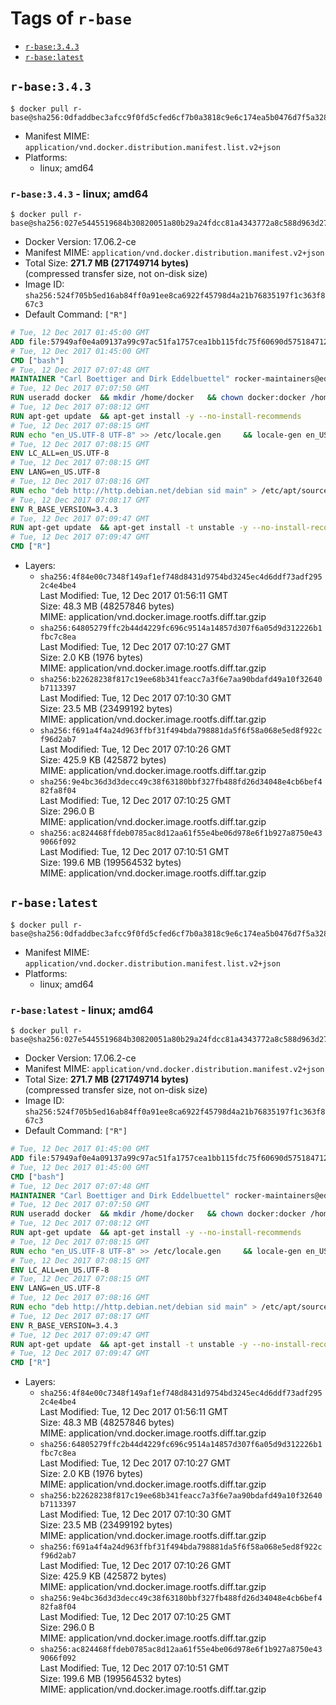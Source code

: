<!-- THIS FILE IS GENERATED VIA './update-remote.sh' -->

# Tags of `r-base`

-	[`r-base:3.4.3`](#r-base343)
-	[`r-base:latest`](#r-baselatest)

## `r-base:3.4.3`

```console
$ docker pull r-base@sha256:0dfaddbec3afcc9f0fd5cfed6cf7b0a3818c9e6c174ea5b0476d7f5a328ea69c
```

-	Manifest MIME: `application/vnd.docker.distribution.manifest.list.v2+json`
-	Platforms:
	-	linux; amd64

### `r-base:3.4.3` - linux; amd64

```console
$ docker pull r-base@sha256:027e5445519684b30820051a80b29a24fdcc81a4343772a8c588d963d27db654
```

-	Docker Version: 17.06.2-ce
-	Manifest MIME: `application/vnd.docker.distribution.manifest.v2+json`
-	Total Size: **271.7 MB (271749714 bytes)**  
	(compressed transfer size, not on-disk size)
-	Image ID: `sha256:524f705b5ed16ab84ff0a91ee8ca6922f45798d4a21b76835197f1c363f867c3`
-	Default Command: `["R"]`

```dockerfile
# Tue, 12 Dec 2017 01:45:00 GMT
ADD file:57949af0e4a09137a99c97ac51fa1757cea1bb115fdc75f60690d5751847127a in / 
# Tue, 12 Dec 2017 01:45:00 GMT
CMD ["bash"]
# Tue, 12 Dec 2017 07:07:48 GMT
MAINTAINER "Carl Boettiger and Dirk Eddelbuettel" rocker-maintainers@eddelbuettel.com
# Tue, 12 Dec 2017 07:07:50 GMT
RUN useradd docker 	&& mkdir /home/docker 	&& chown docker:docker /home/docker 	&& addgroup docker staff
# Tue, 12 Dec 2017 07:08:12 GMT
RUN apt-get update 	&& apt-get install -y --no-install-recommends 		ed 		less 		locales 		vim-tiny 		wget 		ca-certificates 		fonts-texgyre 	&& rm -rf /var/lib/apt/lists/*
# Tue, 12 Dec 2017 07:08:15 GMT
RUN echo "en_US.UTF-8 UTF-8" >> /etc/locale.gen 	&& locale-gen en_US.utf8 	&& /usr/sbin/update-locale LANG=en_US.UTF-8
# Tue, 12 Dec 2017 07:08:15 GMT
ENV LC_ALL=en_US.UTF-8
# Tue, 12 Dec 2017 07:08:15 GMT
ENV LANG=en_US.UTF-8
# Tue, 12 Dec 2017 07:08:16 GMT
RUN echo "deb http://http.debian.net/debian sid main" > /etc/apt/sources.list.d/debian-unstable.list 	&& echo 'APT::Default-Release "testing";' > /etc/apt/apt.conf.d/default
# Tue, 12 Dec 2017 07:08:17 GMT
ENV R_BASE_VERSION=3.4.3
# Tue, 12 Dec 2017 07:09:47 GMT
RUN apt-get update 	&& apt-get install -t unstable -y --no-install-recommends 		littler                 r-cran-littler 		r-base=${R_BASE_VERSION}* 		r-base-dev=${R_BASE_VERSION}* 		r-recommended=${R_BASE_VERSION}*         && echo 'options(repos = c(CRAN = "https://cran.rstudio.com/"), download.file.method = "libcurl")' >> /etc/R/Rprofile.site         && echo 'source("/etc/R/Rprofile.site")' >> /etc/littler.r 	&& ln -s /usr/share/doc/littler/examples/install.r /usr/local/bin/install.r 	&& ln -s /usr/share/doc/littler/examples/install2.r /usr/local/bin/install2.r 	&& ln -s /usr/share/doc/littler/examples/installGithub.r /usr/local/bin/installGithub.r 	&& ln -s /usr/share/doc/littler/examples/testInstalled.r /usr/local/bin/testInstalled.r 	&& install.r docopt 	&& rm -rf /tmp/downloaded_packages/ /tmp/*.rds 	&& rm -rf /var/lib/apt/lists/*
# Tue, 12 Dec 2017 07:09:47 GMT
CMD ["R"]
```

-	Layers:
	-	`sha256:4f84e00c7348f149af1ef748d8431d9754bd3245ec4d6ddf73adf2952c4e4be4`  
		Last Modified: Tue, 12 Dec 2017 01:56:11 GMT  
		Size: 48.3 MB (48257846 bytes)  
		MIME: application/vnd.docker.image.rootfs.diff.tar.gzip
	-	`sha256:64805279ffc2b44d4229fc696c9514a14857d307f6a05d9d312226b1fbc7c8ea`  
		Last Modified: Tue, 12 Dec 2017 07:10:27 GMT  
		Size: 2.0 KB (1976 bytes)  
		MIME: application/vnd.docker.image.rootfs.diff.tar.gzip
	-	`sha256:b22628238f817c19ee68b341feacc7a3f6e7aa90bdafd49a10f32640b7113397`  
		Last Modified: Tue, 12 Dec 2017 07:10:30 GMT  
		Size: 23.5 MB (23499192 bytes)  
		MIME: application/vnd.docker.image.rootfs.diff.tar.gzip
	-	`sha256:f691a4f4a24d963ffbf31f494bda798881da5f6f58a068e5ed8f922cf96d2ab7`  
		Last Modified: Tue, 12 Dec 2017 07:10:26 GMT  
		Size: 425.9 KB (425872 bytes)  
		MIME: application/vnd.docker.image.rootfs.diff.tar.gzip
	-	`sha256:9e4bc36d3d3decc49c38f63180bbf327fb488fd26d34048e4cb6bef482fa8f04`  
		Last Modified: Tue, 12 Dec 2017 07:10:25 GMT  
		Size: 296.0 B  
		MIME: application/vnd.docker.image.rootfs.diff.tar.gzip
	-	`sha256:ac824468ffdeb0785ac8d12aa61f55e4be06d978e6f1b927a8750e439066f092`  
		Last Modified: Tue, 12 Dec 2017 07:10:51 GMT  
		Size: 199.6 MB (199564532 bytes)  
		MIME: application/vnd.docker.image.rootfs.diff.tar.gzip

## `r-base:latest`

```console
$ docker pull r-base@sha256:0dfaddbec3afcc9f0fd5cfed6cf7b0a3818c9e6c174ea5b0476d7f5a328ea69c
```

-	Manifest MIME: `application/vnd.docker.distribution.manifest.list.v2+json`
-	Platforms:
	-	linux; amd64

### `r-base:latest` - linux; amd64

```console
$ docker pull r-base@sha256:027e5445519684b30820051a80b29a24fdcc81a4343772a8c588d963d27db654
```

-	Docker Version: 17.06.2-ce
-	Manifest MIME: `application/vnd.docker.distribution.manifest.v2+json`
-	Total Size: **271.7 MB (271749714 bytes)**  
	(compressed transfer size, not on-disk size)
-	Image ID: `sha256:524f705b5ed16ab84ff0a91ee8ca6922f45798d4a21b76835197f1c363f867c3`
-	Default Command: `["R"]`

```dockerfile
# Tue, 12 Dec 2017 01:45:00 GMT
ADD file:57949af0e4a09137a99c97ac51fa1757cea1bb115fdc75f60690d5751847127a in / 
# Tue, 12 Dec 2017 01:45:00 GMT
CMD ["bash"]
# Tue, 12 Dec 2017 07:07:48 GMT
MAINTAINER "Carl Boettiger and Dirk Eddelbuettel" rocker-maintainers@eddelbuettel.com
# Tue, 12 Dec 2017 07:07:50 GMT
RUN useradd docker 	&& mkdir /home/docker 	&& chown docker:docker /home/docker 	&& addgroup docker staff
# Tue, 12 Dec 2017 07:08:12 GMT
RUN apt-get update 	&& apt-get install -y --no-install-recommends 		ed 		less 		locales 		vim-tiny 		wget 		ca-certificates 		fonts-texgyre 	&& rm -rf /var/lib/apt/lists/*
# Tue, 12 Dec 2017 07:08:15 GMT
RUN echo "en_US.UTF-8 UTF-8" >> /etc/locale.gen 	&& locale-gen en_US.utf8 	&& /usr/sbin/update-locale LANG=en_US.UTF-8
# Tue, 12 Dec 2017 07:08:15 GMT
ENV LC_ALL=en_US.UTF-8
# Tue, 12 Dec 2017 07:08:15 GMT
ENV LANG=en_US.UTF-8
# Tue, 12 Dec 2017 07:08:16 GMT
RUN echo "deb http://http.debian.net/debian sid main" > /etc/apt/sources.list.d/debian-unstable.list 	&& echo 'APT::Default-Release "testing";' > /etc/apt/apt.conf.d/default
# Tue, 12 Dec 2017 07:08:17 GMT
ENV R_BASE_VERSION=3.4.3
# Tue, 12 Dec 2017 07:09:47 GMT
RUN apt-get update 	&& apt-get install -t unstable -y --no-install-recommends 		littler                 r-cran-littler 		r-base=${R_BASE_VERSION}* 		r-base-dev=${R_BASE_VERSION}* 		r-recommended=${R_BASE_VERSION}*         && echo 'options(repos = c(CRAN = "https://cran.rstudio.com/"), download.file.method = "libcurl")' >> /etc/R/Rprofile.site         && echo 'source("/etc/R/Rprofile.site")' >> /etc/littler.r 	&& ln -s /usr/share/doc/littler/examples/install.r /usr/local/bin/install.r 	&& ln -s /usr/share/doc/littler/examples/install2.r /usr/local/bin/install2.r 	&& ln -s /usr/share/doc/littler/examples/installGithub.r /usr/local/bin/installGithub.r 	&& ln -s /usr/share/doc/littler/examples/testInstalled.r /usr/local/bin/testInstalled.r 	&& install.r docopt 	&& rm -rf /tmp/downloaded_packages/ /tmp/*.rds 	&& rm -rf /var/lib/apt/lists/*
# Tue, 12 Dec 2017 07:09:47 GMT
CMD ["R"]
```

-	Layers:
	-	`sha256:4f84e00c7348f149af1ef748d8431d9754bd3245ec4d6ddf73adf2952c4e4be4`  
		Last Modified: Tue, 12 Dec 2017 01:56:11 GMT  
		Size: 48.3 MB (48257846 bytes)  
		MIME: application/vnd.docker.image.rootfs.diff.tar.gzip
	-	`sha256:64805279ffc2b44d4229fc696c9514a14857d307f6a05d9d312226b1fbc7c8ea`  
		Last Modified: Tue, 12 Dec 2017 07:10:27 GMT  
		Size: 2.0 KB (1976 bytes)  
		MIME: application/vnd.docker.image.rootfs.diff.tar.gzip
	-	`sha256:b22628238f817c19ee68b341feacc7a3f6e7aa90bdafd49a10f32640b7113397`  
		Last Modified: Tue, 12 Dec 2017 07:10:30 GMT  
		Size: 23.5 MB (23499192 bytes)  
		MIME: application/vnd.docker.image.rootfs.diff.tar.gzip
	-	`sha256:f691a4f4a24d963ffbf31f494bda798881da5f6f58a068e5ed8f922cf96d2ab7`  
		Last Modified: Tue, 12 Dec 2017 07:10:26 GMT  
		Size: 425.9 KB (425872 bytes)  
		MIME: application/vnd.docker.image.rootfs.diff.tar.gzip
	-	`sha256:9e4bc36d3d3decc49c38f63180bbf327fb488fd26d34048e4cb6bef482fa8f04`  
		Last Modified: Tue, 12 Dec 2017 07:10:25 GMT  
		Size: 296.0 B  
		MIME: application/vnd.docker.image.rootfs.diff.tar.gzip
	-	`sha256:ac824468ffdeb0785ac8d12aa61f55e4be06d978e6f1b927a8750e439066f092`  
		Last Modified: Tue, 12 Dec 2017 07:10:51 GMT  
		Size: 199.6 MB (199564532 bytes)  
		MIME: application/vnd.docker.image.rootfs.diff.tar.gzip
